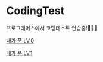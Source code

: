 # CodingTest
프로그래머스에서 코딩테스트 연습중!👩🏻‍💻 <p>
[내가 푼 LV.0](https://soozya.tistory.com/category/%F0%9F%92%BB%ED%94%84%EB%A1%9C%EA%B7%B8%EB%9E%98%EB%A8%B8%EC%8A%A4_%EC%97%B0%EC%8A%B5/LV.0) <p>
[내가 푼 LV.1](https://soozya.tistory.com/category/%F0%9F%92%BB%ED%94%84%EB%A1%9C%EA%B7%B8%EB%9E%98%EB%A8%B8%EC%8A%A4_%EC%97%B0%EC%8A%B5/LV.1)

